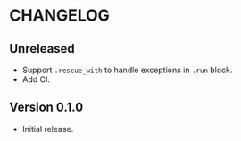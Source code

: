 # CHANGELOG

## Unreleased
* Support `.rescue_with` to handle exceptions in `.run` block.
* Add CI.

## Version 0.1.0
* Initial release.
